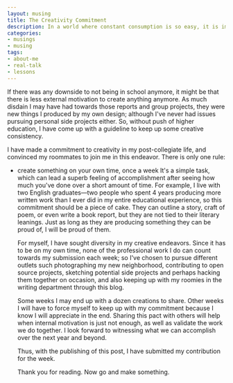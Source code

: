 ```yaml
---
layout: musing
title: The Creativity Commitment
description: In a world where constant consumption is so easy, it is important to carve out some time each week for personal creation.
categories:
- musings
- musing
tags:
- about-me
- real-talk
- lessons
---
```


If there was any downside to not being in school anymore, it might be that there is less external motivation to create anything anymore. As much disdain I may have had towards those reports and group projects, they were new things I produced by my own design; although I've never had issues pursuing personal side projects either. So, without push of higher education, I have come up with a guideline to keep up some creative consistency.

I have made a commitment to creativity in my post-collegiate life, and convinced my roommates to join me in this endeavor. There is only one rule:
- create something on your own time, once a week
 It's a simple task, which can lead a superb feeling of accomplishment after seeing how much you've done over a short amount of time. For example, I live with two English graduates—two people who spent 4 years producing more written work than I ever did in my entire educational experience, so this commitment should be a piece of cake. They can outline a story, craft of poem, or even write a book report, but they are not tied to their literary leanings. Just as long as they are producing something they can be proud of, I will be proud of them.

  For myself, I have sought diversity in my creative endeavors. Since it has to be on my own time, none of the professional work I do can count towards my submission each week; so I've chosen to pursue different outlets such photographing my new neighborhood, contributing to open source projects, sketching potential side projects and perhaps hacking them together on occasion, and also keeping up with my roomies in the writing department through this blog.

  Some weeks I may end up with a dozen creations to share. Other weeks I will have to force myself to keep up with my commitment because I know I will appreciate in the end. Sharing this pact with others will help when internal motivation is just not enough, as well as validate the work we do together. I look forward to witnessing what we can accomplish over the next year and beyond.

  Thus, with the publishing of this post, I have submitted my contribution for the week.

  Thank you for reading. Now go and make something.
